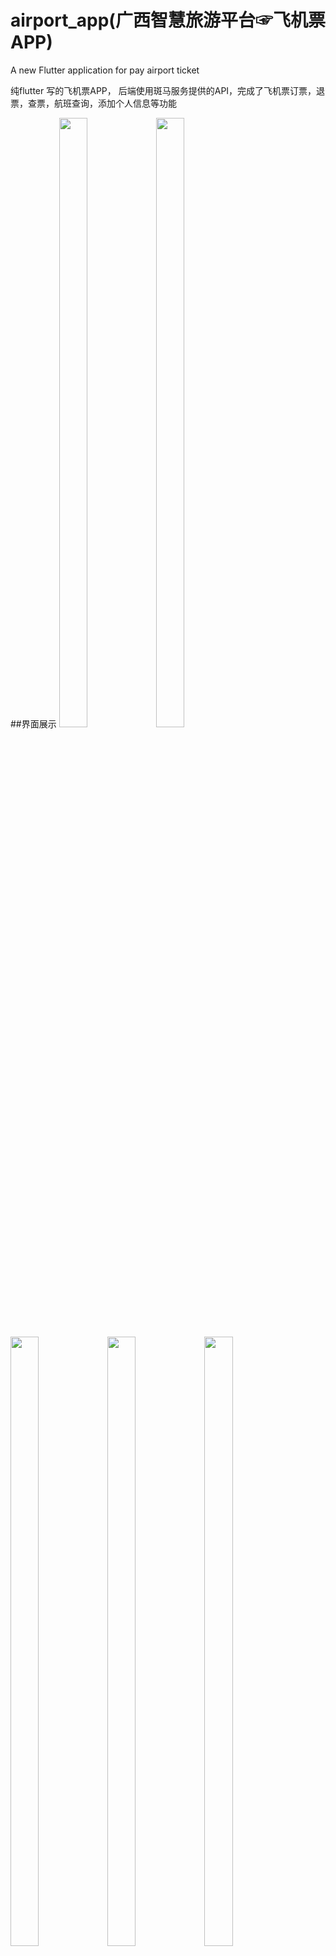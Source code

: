 # airport_app(广西智慧旅游平台☞飞机票APP)

A new Flutter application for pay airport ticket

纯flutter 写的飞机票APP， 后端使用斑马服务提供的API，完成了飞机票订票，退票，查票，航班查询，添加个人信息等功能

##界面展示
<img src="http://118.24.89.101:8080/airportflutter/6.jpg"  width="30%" height="50%" />
<img src="http://118.24.89.101:8080/airportflutter/8.jpg" width="30%" height="50%" />
<img src="http://118.24.89.101:8080/airportflutter/5.jpg" width="30%" height="50%" />
<img src="http://118.24.89.101:8080/airportflutter/4.jpg" width="30%" height="50%" />
<img src="http://118.24.89.101:8080/airportflutter/1.jpg" width="30%" height="50%" />
<img src="http://118.24.89.101:8080/airportflutter/7.jpg" width="30%" height="50%" />
<img src="http://118.24.89.101:8080/airportflutter/2.jpg" width="30%" height="50%" />
<img src="http://118.24.89.101:8080/airportflutter/12.jpg" width="30%" height="50%" />
<img src="http://118.24.89.101:8080/airportflutter/3.jpg" width="30%" height="50%" />
<img src="http://118.24.89.101:8080/airportflutter/10.jpg" width="30%" height="50%" />
<img src="http://118.24.89.101:8080/airportflutter/9.jpg" width="30%" height="50%" />

# 注意事项
<h4>出现类似如下图情况</h4>
<center>
<img src="/airport_app.wiki/11.jpg" width="30%" height="50%" />
</center>
 <h4>如果界面获取不到后台数据，或者无法成功购买机票，则是后台接口access_token已被修改，或者后台api地址已更换！后端接口使用的是斑马便民：</h4>
- [斑马便民](http://sale.bm001.com)
# 最后更多项目请关注
<h2>旭哥github开源项目 </h2>
本项目所有权为本人所有，请勿侵权！
有问题或交流请邮箱留言332870852@qq.com
- [旭哥开源](https://github.com/332870852)
## Getting Started

This project is a starting point for a Flutter application.

A few resources to get you started if this is your first Flutter project:

- [Lab: Write your first Flutter app](https://flutter.io/docs/get-started/codelab)
- [Cookbook: Useful Flutter samples](https://flutter.io/docs/cookbook)

For help getting started with Flutter, view our 
[online documentation](https://flutter.io/docs), which offers tutorials, 
samples, guidance on mobile development, and a full API reference.
